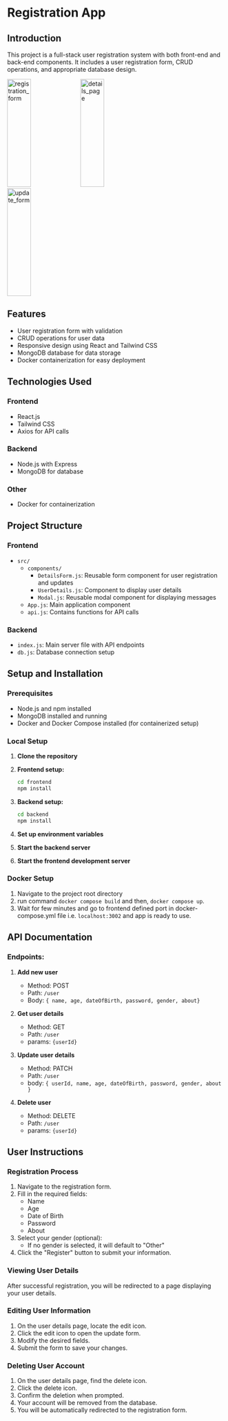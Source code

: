 # Registration App

## Introduction

This project is a full-stack user registration system with both front-end and back-end components. It includes a user registration form, CRUD operations, and appropriate database design.

<p float="center"><img width=33% height=250rem alt="registration_form" src="https://github.com/user-attachments/assets/0d87a32f-4d83-471e-a69a-130f346f98db"> <img width=33% height= 250rem alt="details_page" src="https://github.com/user-attachments/assets/43d19243-0f80-4fb5-828a-44870b73f0fe"> <img width=33% height= 250rem alt="update_form" src="https://github.com/user-attachments/assets/adec3f0d-8e08-4194-bd35-6423d9596fdc"></p>

## Features

- User registration form with validation
- CRUD operations for user data
- Responsive design using React and Tailwind CSS
- MongoDB database for data storage
- Docker containerization for easy deployment

## Technologies Used

### Frontend

- React.js
- Tailwind CSS
- Axios for API calls

### Backend

- Node.js with Express
- MongoDB for database

### Other

- Docker for containerization

## Project Structure

### Frontend

- `src/`
  - `components/`
    - `DetailsForm.js`: Reusable form component for user registration and updates
    - `UserDetails.js`: Component to display user details
    - `Modal.js`: Reusable modal component for displaying messages
  - `App.js`: Main application component
  - `api.js`: Contains functions for API calls

### Backend

- `index.js`: Main server file with API endpoints
- `db.js`: Database connection setup

## Setup and Installation

### Prerequisites

- Node.js and npm installed
- MongoDB installed and running
- Docker and Docker Compose installed (for containerized setup)

### Local Setup

1. **Clone the repository**

2. **Frontend setup:**

   ```bash
   cd frontend
   npm install

   ```

3. **Backend setup:**

   ```bash
   cd backend
   npm install

   ```

4. **Set up environment variables**
5. **Start the backend server**
6. **Start the frontend development server**

### Docker Setup

1. Navigate to the project root directory
2. run command `docker compose build` and then, `docker compose up`.
3. Wait for few minutes and go to frontend defined port in docker-compose.yml file i.e. `localhost:3002` and app is ready to use.

## API Documentation

### Endpoints:

1. **Add new user**

   - Method: POST
   - Path: `/user`
   - Body: `{ name, age, dateOfBirth, password, gender, about}`

2. **Get user details**

   - Method: GET
   - Path: `/user`
   - params: `{userId}`

3. **Update user details**

   - Method: PATCH
   - Path: `/user`
   - body: `{ userId, name, age, dateOfBirth, password, gender, about }`

4. **Delete user**
   - Method: DELETE
   - Path: `/user`
   - params: `{userId}`

## User Instructions

### Registration Process

1. Navigate to the registration form.
2. Fill in the required fields:
   - Name
   - Age
   - Date of Birth
   - Password
   - About
3. Select your gender (optional):
   - If no gender is selected, it will default to "Other"
4. Click the "Register" button to submit your information.

### Viewing User Details

After successful registration, you will be redirected to a page displaying your user details.

### Editing User Information

1. On the user details page, locate the edit icon.
2. Click the edit icon to open the update form.
3. Modify the desired fields.
4. Submit the form to save your changes.

### Deleting User Account

1. On the user details page, find the delete icon.
2. Click the delete icon.
3. Confirm the deletion when prompted.
4. Your account will be removed from the database.
5. You will be automatically redirected to the registration form.
